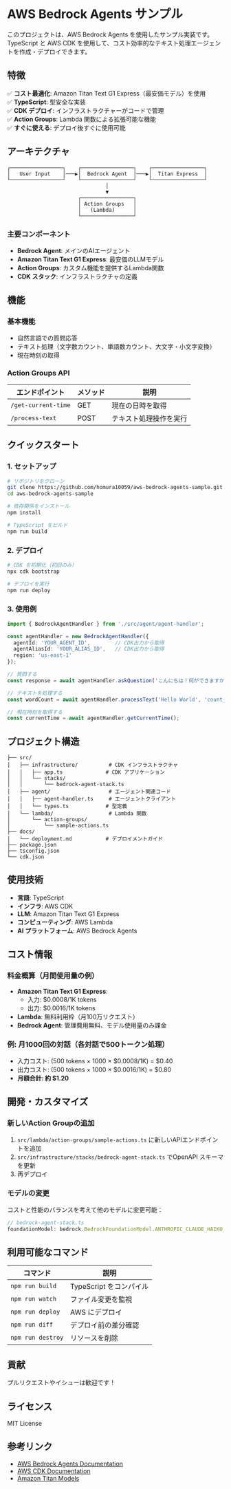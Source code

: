 # AWS Bedrock Agents サンプル

このプロジェクトは、AWS Bedrock Agents を使用したサンプル実装です。TypeScript と AWS CDK を使用して、コスト効率的なテキスト処理エージェントを作成・デプロイできます。

## 特徴

✅ **コスト最適化**: Amazon Titan Text G1 Express（最安価モデル）を使用  
✅ **TypeScript**: 型安全な実装  
✅ **CDK デプロイ**: インフラストラクチャーがコードで管理  
✅ **Action Groups**: Lambda 関数による拡張可能な機能  
✅ **すぐに使える**: デプロイ後すぐに使用可能  

## アーキテクチャ

```
┌─────────────────┐    ┌─────────────────┐    ┌─────────────────┐
│   User Input    │───▶│  Bedrock Agent  │───▶│  Titan Express  │
└─────────────────┘    └─────────────────┘    └─────────────────┘
                                │
                                ▼
                       ┌─────────────────┐
                       │ Action Groups   │
                       │   (Lambda)      │
                       └─────────────────┘
```

### 主要コンポーネント

- **Bedrock Agent**: メインのAIエージェント
- **Amazon Titan Text G1 Express**: 最安価のLLMモデル
- **Action Groups**: カスタム機能を提供するLambda関数
- **CDK スタック**: インフラストラクチャの定義

## 機能

### 基本機能
- 自然言語での質問応答
- テキスト処理（文字数カウント、単語数カウント、大文字・小文字変換）
- 現在時刻の取得

### Action Groups API
| エンドポイント | メソッド | 説明 |
|---------------|----------|------|
| `/get-current-time` | GET | 現在の日時を取得 |
| `/process-text` | POST | テキスト処理操作を実行 |

## クイックスタート

### 1. セットアップ

```bash
# リポジトリをクローン
git clone https://github.com/homura10059/aws-bedrock-agents-sample.git
cd aws-bedrock-agents-sample

# 依存関係をインストール
npm install

# TypeScript をビルド
npm run build
```

### 2. デプロイ

```bash
# CDK を初期化（初回のみ）
npx cdk bootstrap

# デプロイを実行
npm run deploy
```

### 3. 使用例

```typescript
import { BedrockAgentHandler } from './src/agent/agent-handler';

const agentHandler = new BedrockAgentHandler({
  agentId: 'YOUR_AGENT_ID',        // CDK出力から取得
  agentAliasId: 'YOUR_ALIAS_ID',   // CDK出力から取得
  region: 'us-east-1'
});

// 質問する
const response = await agentHandler.askQuestion('こんにちは！何ができますか？');

// テキストを処理する
const wordCount = await agentHandler.processText('Hello World', 'count_words');

// 現在時刻を取得する
const currentTime = await agentHandler.getCurrentTime();
```

## プロジェクト構造

```
├── src/
│   ├── infrastructure/          # CDK インフラストラクチャ
│   │   ├── app.ts              # CDK アプリケーション
│   │   └── stacks/
│   │       └── bedrock-agent-stack.ts
│   ├── agent/                   # エージェント関連コード
│   │   ├── agent-handler.ts     # エージェントクライアント
│   │   └── types.ts            # 型定義
│   └── lambda/                  # Lambda 関数
│       └── action-groups/
│           └── sample-actions.ts
├── docs/
│   └── deployment.md           # デプロイメントガイド
├── package.json
├── tsconfig.json
└── cdk.json
```

## 使用技術

- **言語**: TypeScript
- **インフラ**: AWS CDK
- **LLM**: Amazon Titan Text G1 Express
- **コンピューティング**: AWS Lambda
- **AI プラットフォーム**: AWS Bedrock Agents

## コスト情報

### 料金概算（月間使用量の例）
- **Amazon Titan Text G1 Express**: 
  - 入力: $0.0008/1K tokens
  - 出力: $0.0016/1K tokens
- **Lambda**: 無料利用枠（月100万リクエスト）
- **Bedrock Agent**: 管理費用無料、モデル使用量のみ課金

### 例: 月1000回の対話（各対話で500トークン処理）
- 入力コスト: (500 tokens × 1000 × $0.0008/1K) = $0.40
- 出力コスト: (500 tokens × 1000 × $0.0016/1K) = $0.80
- **月額合計: 約 $1.20**

## 開発・カスタマイズ

### 新しいAction Groupの追加

1. `src/lambda/action-groups/sample-actions.ts` に新しいAPIエンドポイントを追加
2. `src/infrastructure/stacks/bedrock-agent-stack.ts` でOpenAPI スキーマを更新
3. 再デプロイ

### モデルの変更

コストと性能のバランスを考えて他のモデルに変更可能：

```typescript
// bedrock-agent-stack.ts
foundationModel: bedrock.BedrockFoundationModel.ANTHROPIC_CLAUDE_HAIKU_V1_0, // より高性能
```

## 利用可能なコマンド

| コマンド | 説明 |
|----------|------|
| `npm run build` | TypeScript をコンパイル |
| `npm run watch` | ファイル変更を監視 |
| `npm run deploy` | AWS にデプロイ |
| `npm run diff` | デプロイ前の差分確認 |
| `npm run destroy` | リソースを削除 |

## 貢献

プルリクエストやイシューは歓迎です！

## ライセンス

MIT License

## 参考リンク

- [AWS Bedrock Agents Documentation](https://docs.aws.amazon.com/bedrock/latest/userguide/agents.html)
- [AWS CDK Documentation](https://docs.aws.amazon.com/cdk/)
- [Amazon Titan Models](https://docs.aws.amazon.com/bedrock/latest/userguide/titan-models.html)